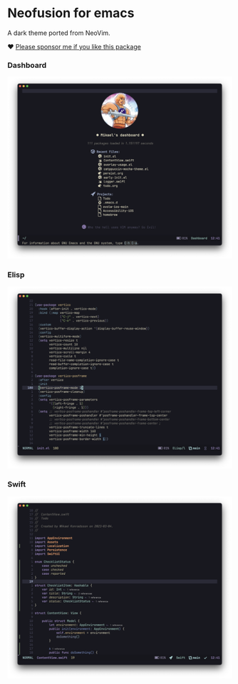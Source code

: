 # Neofusion for emacs
A dark theme ported from NeoVim.
  
❤️ [Please sponsor me if you like this package](https://github.com/sponsors/konrad1977)
    
### Dashboard
![Dashboard](https://github.com/konrad1977/kanagawa-emacs/blob/main/screenshots/dashboard.png)

### Elisp
![Elisp](https://github.com/konrad1977/kanagawa-emacs/blob/main/screenshots/elisp.png)

### Swift
![swift](https://github.com/konrad1977/kanagawa-emacs/blob/main/screenshots/swift.png)

